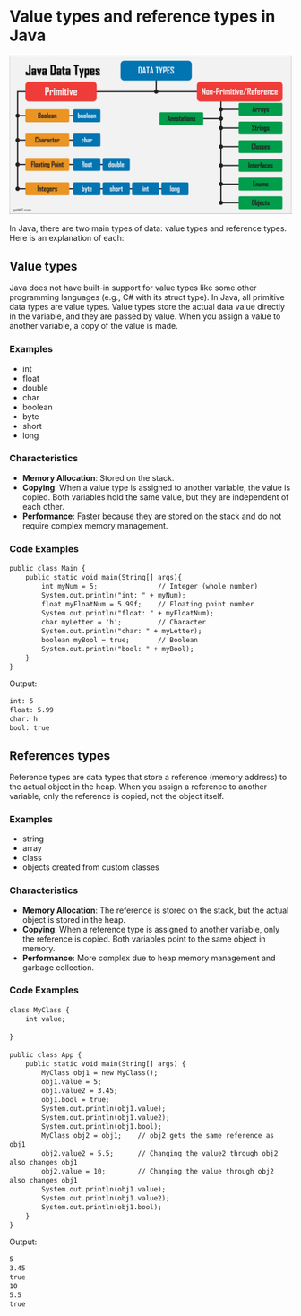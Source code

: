 
# Value types and reference types in Java
<img src="https://github.com/Zaniiiii/Fpt-Assignment1/blob/main/Assignment1/images/valueVSreferences.png?raw=true" width="1000">

In Java, there are two main types of data: value types and reference types. Here is an explanation of each:

## Value types
Java does not have built-in support for value types like some other programming languages (e.g., C# with its struct type). In Java, all primitive data types are value types. Value types store the actual data value directly in the variable, and they are passed by value. When you assign a value to another variable, a copy of the value is made.

### Examples

- int
- float
- double
- char
- boolean
- byte
- short
- long

### Characteristics

- **Memory Allocation**: Stored on the stack.
- **Copying**: When a value type is assigned to another variable, the value is copied. Both variables hold the same value, but they are independent of each other.
- **Performance**: Faster because they are stored on the stack and do not require complex memory management.

### Code Examples
```
public class Main {
    public static void main(String[] args){
        int myNum = 5;               // Integer (whole number)
        System.out.println("int: " + myNum);
        float myFloatNum = 5.99f;    // Floating point number
        System.out.println("float: " + myFloatNum);
        char myLetter = 'h';         // Character
        System.out.println("char: " + myLetter);
        boolean myBool = true;       // Boolean
        System.out.println("bool: " + myBool);
    }
}
```

Output:
```
int: 5
float: 5.99
char: h
bool: true
```

## References types
Reference types are data types that store a reference (memory address) to the actual object in the heap. When you assign a reference to another variable, only the reference is copied, not the object itself.

### Examples

- string
- array
- class
- objects created from custom classes

### Characteristics

- **Memory Allocation**: The reference is stored on the stack, but the actual object is stored in the heap.
- **Copying**: When a reference type is assigned to another variable, only the reference is copied. Both variables point to the same object in memory.
- **Performance**: More complex due to heap memory management and garbage collection.

### Code Examples
```
class MyClass {
    int value;

}

public class App {
    public static void main(String[] args) {
        MyClass obj1 = new MyClass();
        obj1.value = 5;
        obj1.value2 = 3.45;
        obj1.bool = true;
        System.out.println(obj1.value);
        System.out.println(obj1.value2);
        System.out.println(obj1.bool);
        MyClass obj2 = obj1;    // obj2 gets the same reference as obj1
        obj2.value2 = 5.5;      // Changing the value2 through obj2 also changes obj1
        obj2.value = 10;        // Changing the value through obj2 also changes obj1
        System.out.println(obj1.value);
        System.out.println(obj1.value2);
        System.out.println(obj1.bool);
    }
}
```

Output:
```
5
3.45
true
10
5.5
true
```
